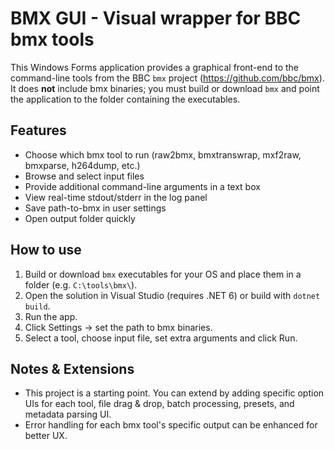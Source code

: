 # BMX GUI - Visual wrapper for BBC bmx tools

This Windows Forms application provides a graphical front-end to the command-line tools
from the BBC `bmx` project (https://github.com/bbc/bmx). It does **not** include bmx binaries;
you must build or download `bmx` and point the application to the folder containing the executables.

## Features
- Choose which bmx tool to run (raw2bmx, bmxtranswrap, mxf2raw, bmxparse, h264dump, etc.)
- Browse and select input files
- Provide additional command-line arguments in a text box
- View real-time stdout/stderr in the log panel
- Save path-to-bmx in user settings
- Open output folder quickly

## How to use
1. Build or download `bmx` executables for your OS and place them in a folder (e.g. `C:\tools\bmx\`).
2. Open the solution in Visual Studio (requires .NET 6) or build with `dotnet build`.
3. Run the app.
4. Click Settings -> set the path to bmx binaries.
5. Select a tool, choose input file, set extra arguments and click Run.

## Notes & Extensions
- This project is a starting point. You can extend by adding specific option UIs for each tool,
  file drag & drop, batch processing, presets, and metadata parsing UI.
- Error handling for each bmx tool's specific output can be enhanced for better UX.


